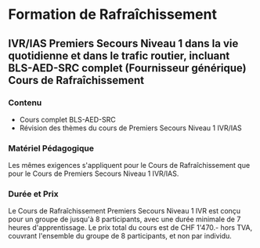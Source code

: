 # Formation de Rafraîchissement

## IVR/IAS Premiers Secours Niveau 1 dans la vie quotidienne et dans le trafic routier, incluant BLS-AED-SRC complet (Fournisseur générique) Cours de Rafraîchissement

### Contenu

- Cours complet BLS-AED-SRC
- Révision des thèmes du cours de Premiers Secours Niveau 1 IVR/IAS

### **Matériel Pédagogique**

Les mêmes exigences s'appliquent pour le Cours de Rafraîchissement que pour le Cours de Premiers Secours Niveau 1 IVR/IAS.

### **Durée et Prix**

Le Cours de Rafraîchissement Premiers Secours Niveau 1 IVR est conçu pour un groupe de jusqu'à 8 participants, avec une durée minimale de 7 heures d'apprentissage. Le prix total du cours est de CHF 1'470.- hors TVA, couvrant l'ensemble du groupe de 8 participants, et non par individu.
